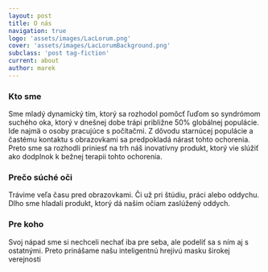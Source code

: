 ```yaml
---
layout: post
title: O nás
navigation: true
logo: 'assets/images/LacLorum.png'
cover: 'assets/images/LacLorumBackground.png'
subclass: 'post tag-fiction'
current: about
author: marek
---
```


### Kto sme
Sme mladý dynamický tím, ktorý sa rozhodol pomôcť ľuďom so syndrómom suchého oka, ktorý v dnešnej dobe trápi približne 50% globálnej populácie.
Ide najmä o osoby pracujúce s počítačmi. Z dôvodu starnúcej populácie a častému kontaktu s obrazovkami sa predpokladá nárast tohto ochorenia.
Preto sme sa rozhodli priniesť na trh náš inovatívny produkt, ktorý vie slúžiť ako dodplnok k bežnej terapii tohto ochorenia.

### Prečo súché oči
Trávime veľa času pred obrazovkami. Či už pri štúdiu, práci alebo oddychu. Dlho sme hladali produkt, ktorý dá našim očiam zaslúžený oddych.

### Pre koho
Svoj nápad sme si nechceli nechať iba pre seba, ale podeliť sa s ním aj s ostatnými. Preto prinášame našu inteligentnú hrejivú masku širokej verejnosti
